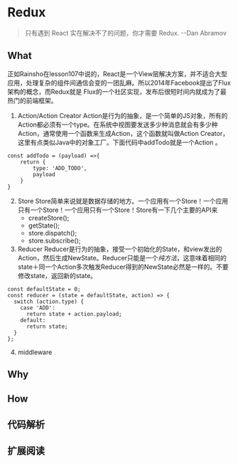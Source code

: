 # Redux
>只有遇到 React 实在解决不了的问题，你才需要 Redux.         --Dan Abramov 
## What
正如Rainsho在lesson107中说的，React是一个View层解决方案，并不适合大型应用，处理复杂的组件间通信会变的一团乱麻。所以2014年Facebook提出了Flux架构的概念，而Redux就是
Flux的一个社区实现，发布后很短时间内就成为了最热门的前端框架。

1. Action/Action Creator
Action是行为的抽象，是一个简单的JS对象，所有的Action都必须有一个type。在系统中视图要发送多少种消息就会有多少种Action，通常使用一个函数来生成Action，这个函数就叫做Action Creator，这里有点类似Java中的对象工厂。下面代码中addTodo就是一个Action 。
```
const addTodo = (payload) =>{
    return {
        type: 'ADD_TODO',
        payload
    }
}
```

2. Store
Store简单来说就是数据存储的地方。一个应用有一个Store！一个应用只有一个Store！一个应用只有一个Store！Store有一下几个主要的API来
   - createStore();
   - getState();
   - store.dispatch();
   - store.subscribe();
3. Reducer
Reducer是行为的抽象，接受一个初始化的State，和view发出的Action，然后生成NewState。Reducer只能是一个*纯方法*，这意味着相同的state＋同一个Action多次触发Reducer得到的NewState必然是一样的。不要修改state，返回新的state。
```
const defaultState = 0;
const reducer = (state = defaultState, action) => {
  switch (action.type) {
    case 'ADD':
      return state + action.payload;
    default: 
      return state;
  }
};
```
4. middleware

## Why

## How



## 代码解析

## 扩展阅读


